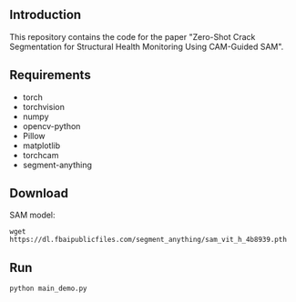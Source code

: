 ## Introduction

This repository contains the code for the paper "Zero-Shot Crack Segmentation for Structural Health Monitoring Using CAM-Guided SAM".

## Requirements

- torch
- torchvision
- numpy
- opencv-python
- Pillow
- matplotlib
- torchcam
- segment-anything

## Download

SAM model:
```
wget https://dl.fbaipublicfiles.com/segment_anything/sam_vit_h_4b8939.pth
```

## Run

```
python main_demo.py
```
    

